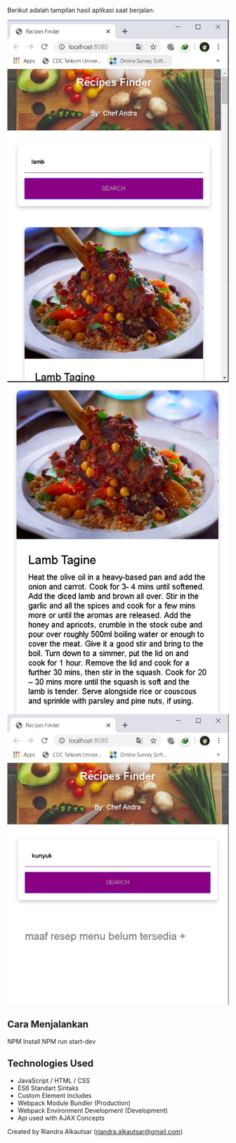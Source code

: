 Berikut adalah tampilan hasil aplikasi saat berjalan:

![recipe-finder](/images/result1.jpg)
![recipe-finder](/images/result2.jpg)
![recipe-finder](/images/result3.jpg)

## Cara Menjalankan
NPM Install
NPM run start-dev

## Technologies Used

- JavaScript / HTML / CSS
- ES6 Standart Sintaks
- Custom Element Includes
- Webpack Module Bundler (Production)
- Webpack Environment Development (Development)
- Api used with AJAX Concepts

Created by Riandra Alkautsar (riandra.alkautsar@gmail.com)
